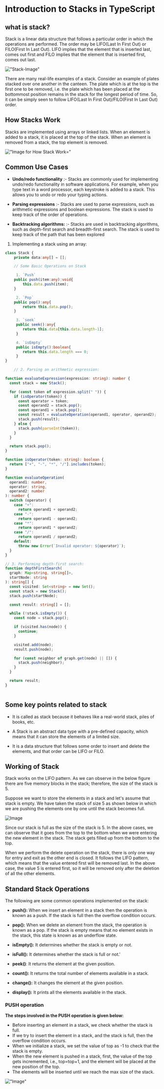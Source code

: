 # Introduction to Stacks in TypeScript

## what is stack?

Stack is a linear data structure that follows a particular order in which the operations are performed. The order may be LIFO(Last In First Out) or FILO(First In Last Out). LIFO implies that the element that is inserted last, comes out first and FILO implies that the element that is inserted first, comes out last.

!["Stack-Image"](https://media.geeksforgeeks.org/wp-content/cdn-uploads/20230726165552/Stack-Data-Structure.png)

There are many real-life examples of a stack. Consider an example of plates stacked over one another in the canteen. The plate which is at the top is the first one to be removed, i.e. the plate which has been placed at the bottommost position remains in the stack for the longest period of time. So, it can be simply seen to follow LIFO(Last In First Out)/FILO(First In Last Out) order.

## How Stacks Work

Stacks are implemented using arrays or linked lists. When an element is added to a stack, it is placed at the top of the stack. When an element is removed from a stack, the top element is removed.

!["Image for How Stack Work="](https://www.youtube.com/watch?v=-n2rVJE4vto&t=1069s)

## Common Use Cases

- **Undo/redo functionality** :- Stacks are commonly used for implementing undo/redo functionality in software applications. For example, when you type text in a word processor, each keystroke is added to a stack. This allows you to undo or redo your typing actions.

- **Parsing expressions** :- Stacks are used to parse expressions, such as arithmetic expressions and boolean expressions. The stack is used to keep track of the order of operations.

- **Backtracking algorithms:** :- Stacks are used in backtracking algorithms, such as depth-first search and breadth-first search. The stack is used to keep track of the path that has been explored

1.  Implementing a stack using an array:

```typescript
class Stack {
    private data:any[] = [];

    // Some Basic Operations on Stack

     1. `Push`
    public push(item:any):void{
        this.data.push(item);
    }

     2. `Pop`
    public pop():any{
        return this.data.pop();
    }

     3. `seek`
     public seek():any{
        return this.data[this.data.length-1];
     }

     4. `isEmpty`
     public isEmpty():boolean{
        return this.data.length === 0;
     }
}

    // 2. Parsing an arithmetic expression:

function evaluateExpression(expression: string): number {
  const stack = new Stack();

  for (const token of expression.split(" ")) {
    if (isOperator(token)) {
      const operator = token;
      const operand2 = stack.pop();
      const operand1 = stack.pop();
      const result = evaluateOperation(operand1, operator, operand2);
      stack.push(result);
    } else {
      stack.push(parseInt(token));
    }
  }

  return stack.pop();
}

function isOperator(token: string): boolean {
  return ["+", "-", "*", "/"].includes(token);
}

function evaluateOperation(
  operand1: number,
  operator: string,
  operand2: number
): number {
  switch (operator) {
    case "+":
      return operand1 + operand2;
    case "-":
      return operand1 - operand2;
    case "*":
      return operand1 * operand2;
    case "/":
      return operand1 / operand2;
    default:
      throw new Error(`Invalid operator: ${operator}`);
  }
}

// 3. Performing depth-first search:
function depthFirstSearch(
  graph: Map<string, string[]>,
  startNode: string
): string[] {
  const visited: Set<string> = new Set();
  const stack = new Stack();
  stack.push(startNode);

  const result: string[] = [];

  while (!stack.isEmpty()) {
    const node = stack.pop();

    if (visited.has(node)) {
      continue;
    }

    visited.add(node);
    result.push(node);

    for (const neighbor of graph.get(node) || []) {
      stack.push(neighbor);
    }
  }

  return result;
}



```

## Some key points related to stack

- It is called as stack because it behaves like a real-world stack, piles of books, etc.

- A Stack is an abstract data type with a pre-defined capacity, which means that it can store the elements of a limited size.

- It is a data structure that follows some order to insert and delete the elements, and that order can be LIFO or FILO.

## Working of Stack

Stack works on the LIFO pattern. As we can observe in the below figure there are five memory blocks in the stack; therefore, the size of the stack is 5.

Suppose we want to store the elements in a stack and let's assume that stack is empty. We have taken the stack of size 5 as shown below in which we are pushing the elements one by one until the stack becomes full.

![Image](https://static.javatpoint.com/ds/images/ds-stack.png)

Since our stack is full as the size of the stack is 5. In the above cases, we can observe that it goes from the top to the bottom when we were entering the new element in the stack. The stack gets filled up from the bottom to the top.

When we perform the delete operation on the stack, there is only one way for entry and exit as the other end is closed. It follows the LIFO pattern, which means that the value entered first will be removed last. In the above case, the value 5 is entered first, so it will be removed only after the deletion of all the other elements.

## Standard Stack Operations

The following are some common operations implemented on the stack:

- **push():** When we insert an element in a stack then the operation is known as a push. If the stack is full then the overflow condition occurs.

* **pop():** When we delete an element from the stack, the operation is known as a pop. If the stack is empty means that no element exists in the stack, this state is known as an underflow state.

* **isEmpty():** It determines whether the stack is empty or not.

* **isFull():** It determines whether the stack is full or not.'

* **peek()**: It returns the element at the given position.

* **count():** It returns the total number of elements available in a stack.

* **change():** It changes the element at the given position.

* **display():** It prints all the elements available in the stack.

### PUSH operation

**The steps involved in the PUSH operation is given below:**

- Before inserting an element in a stack, we check whether the stack is full.
- If we try to insert the element in a stack, and the stack is full, then the overflow condition occurs.
- When we initialize a stack, we set the value of top as -1 to check that the stack is empty.
- When the new element is pushed in a stack, first, the value of the top gets incremented, i.e., top=top+1, and the element will be placed at the new position of the top.
- The elements will be inserted until we reach the max size of the stack.

!["Image"](https://static.javatpoint.com/ds/images/ds-stack2.png)
